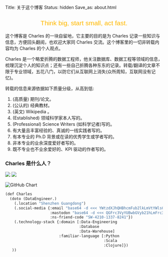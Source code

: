 Title: 关于这个博客
Status: hidden
Save_as: about.html

<h2 class="no-bullet" style="color: #ffb800;text-align: center;font-family: 'Unica One',sans-serif;font-weight: 500;">Think big, start small, act fast.</h2>

这个博客是 Charles 的一块自留地，它主要的目的是为 Charles 记录一些知识与信息，方便回头翻阅，也欢迎大家同 Charles 交流。这个博客里的一切非转载内容均为 Charles 的个人观点。

Charles 是一个略爱折腾的数据工程师，他关注数据库、数据工程等领域的信息，梳理沉淀个人的知识点；还有一些自己折腾各种东东的记录。转载/翻译的文章不限于专业领域，五花八门，以防它们从互联网上消失(众所周知，互联网没有记忆)。

转载的信息来源依据如下质量分级，从高到低:

1. (高质量) 期刊/论文。
2. (公认的) 经典教材。
3. (英文) Wikipedia 。
4. (Established) 领域科学家本人写的。
5. (Professional) Science Writers (如科学记者)写的。
6. 有大量且丰富经验的、真诚的一线实践者写的。
7. 有本专业的 Ph.D 背景或在读的优秀学生或学者写的。
8. 非本专业的业余深度爱好者写的。
9. 既不专业也不业余爱好的、KPI 驱动的作者写的。


<h3 class="no-bullet">Charles 是什么人？</h3>

<a href="https://paxinla.github.io/my-online-resume/cn/"  style="display:inline-block;border:none;"><img src="https://img.shields.io/badge/Looingking%20for-Greener%20Pasture-green" /></a>
<a href="https://paxinla.github.io/gpg_pub_key.html" style="display:inline-block;border:none;"><img src="https://img.shields.io/badge/GPG%20KEY-47E15BF5-da282a" /></a>

![GitHub Chart](https://ghchart.rshah.org/paxinla)

```lisp
(def Charles
  (doto (DataEngineer.)
    (.location "Shenzhen Guangdong")
    (.social-media {:email "base64 -d <<< YWtzdXJhQHBhcmFub2lkLmVtYWlsCg=="
                    :mastodon "base64 -d <<< QGFrc3VyYUBwbGVyb21hLmFrc3VyYS50awo="
                    :ns-friend-code "SW-4210-1337-8241"})
    (.technology-stack {:domain [:Data-Engineering
                                 :Database
                                 :Data-Warehouse]
                        :familiar-language [:Python
                                            :Scala
                                            :Clojure]})
   ))
```

